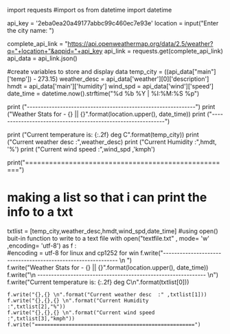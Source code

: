 import requests
#import os
from datetime import datetime

api_key = '2eba0ea20a49177abbc99c460ec7e93e'
location = input("Enter the city name: ")

complete_api_link = "https://api.openweathermap.org/data/2.5/weather?q="+location+"&appid="+api_key
api_link = requests.get(complete_api_link)
api_data = api_link.json()

#create variables to store and display data
temp_city = ((api_data["main"]['temp']) - 273.15)
weather_desc = api_data['weather'][0]['description']
hmdt = api_data['main']['humidity']
wind_spd = api_data['wind']['speed']
date_time = datetime.now().strftime("%d %b %Y | %I:%M:%S %p")

print ("-------------------------------------------------------------")
print ("Weather Stats for - {}  || {}".format(location.upper(), date_time))
print ("-------------------------------------------------------------")

print ("Current temperature is: {:.2f} deg C".format(temp_city))
print ("Current weather desc  :",weather_desc)
print ("Current Humidity      :",hmdt, '%')
print ("Current wind speed    :",wind_spd ,'kmph')

print("====================================================")


# making a list so that i can print the info to a txt 
txtlist = [temp_city,weather_desc,hmdt,wind_spd,date_time]
#using open() buit-in function to write to a text file
with open("textfile.txt" , mode= 'w' ,encoding= 'utf-8') as f :     
                                     #encoding = utf-8 for linux and cp1252 for win
    f.write("------------------------------------------------------------- \n ")   
    f.write("Weather Stats for - {}  || {}".format(location.upper(), date_time))
    f.write("\n ------------------------------------------------------------- \n")
    f.write("Current temperature is: {:.2f} deg C\n".format(txtlist[0]))
    
    f.write("{},{} \n".format("Current weather desc  :" ,txtlist[1]))
    f.write("{},{},{} \n".format("Current Humidity      :",txtlist[2],"%"))
    f.write("{},{},{} \n".format("Current wind speed    :",txtlist[3],"kmph"))
    f.write("====================================================")
    
